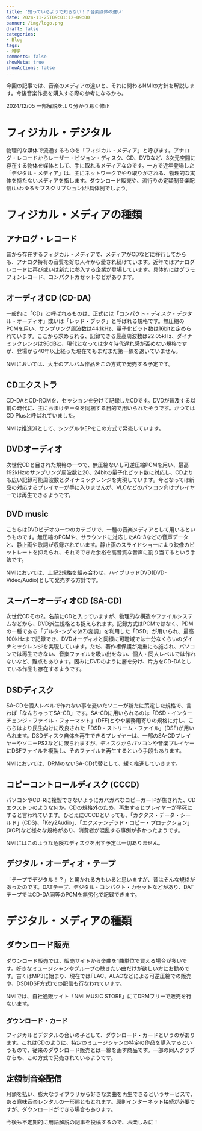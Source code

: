 ```yaml
---
title: '知っているようで知らない！？音楽媒体の違い'
date: 2024-11-25T09:01:12+09:00
banner: /img/logo.png
draft: false
categories:
- Blog
tags:
- 雑学
comments: false
showMeta: true
showActions: false
---
```


今回の記事では、音楽のメディアの違いと、それに関わるNMIの方針を解説します。今後音楽作品を購入する際の参考になるかも。

2024/12/05 一部解説をより分かり易く修正

# フィジカル・デジタル
物理的な媒体で流通するものを「フィジカル・メディア」と呼びます。アナログ・レコードからレーザー・ビジョン・ディスク、CD、DVDなど、3次元空間に存在する物体を媒体として、手に取れるメディアなのです。一方で近年登場した「デジタル・メディア」は、主にネットワークでやり取りがされる、物理的な実体を持たないメディアを指します。ダウンロード販売や、流行りの定額制音楽配信(いわゆるサブスクリプション)が具体例でしょう。

# フィジカル・メディアの種類
## アナログ・レコード
昔から存在するフィジカル・メディアで、メディアがCDなどに移行してからも、アナログ特有の音質を好む人々から愛され続けています。近年ではアナログレコードに再び或いは新たに参入する企業が登場しています。具体的にはグラモフォンレコード、コンパクトカセットなどがあります。

## オーディオCD (CD-DA)
一般的に「CD」と呼ばれるものは、正式には「コンパクト・ディスク・デジタル・オーディオ」或いは「レッド・ブック」と呼ばれる規格です。無圧縮のPCMを用い、サンプリング周波数は44.1kHz、量子化ビット数は16bitと定められています。ここから求められる、記録できる最高周波数は22.05kHz、ダイナミックレンジは96dBと、現代となっては少々時代遅れ感が否めない規格ですが、登場から40年以上経った現在でもまだまだ第一線を退いていません。

NMIにおいては、大半のアルバム作品をこの方式で発売する予定です。

## CDエクストラ
CD-DAとCD-ROMを、セッションを分けて記録したCDです。DVDが普及する以前の時代に、主におまけデータを同梱する目的で用いられたそうです。かつてはCD Plusと呼ばれていました。

NMIは推進派として、シングルやEPをこの方式で発売しています。

## DVDオーディオ
次世代CDと目された規格の一つで、無圧縮ないし可逆圧縮PCMを用い、最高192kHzのサンプリング周波数と20、24bitの量子化ビット数に対応し、CDよりも広い記録可能周波数とダイナミックレンジを実現しています。今となっては新品の対応するプレイヤーが手に入りませんが、VLCなどのパソコン向けプレイヤーでは再生できるようです。

## DVD music
こちらはDVDビデオの一つのカテゴリで、一種の音楽メディアとして用いるというものです。無圧縮のPCMや、サラウンドに対応したAC-3などの音声データと、静止画や歌詞が収録されています。静止画のスライドショーにより映像のビットレートを抑えられ、それでできた余裕を高音質な音声に割り当てるという手法です。

NMIにおいては、上記2規格を組み合わせ、ハイブリッドDVD(DVD-Video/Audio)として発売する方針です。

## スーパーオーディオCD (SA-CD)
次世代CDその2。名前にCDと入っていますが、物理的な構造やファイルシステムなどから、DVD派生規格とも捉えられます。記録方式はPCMではなく、PDMの一種である「デルタ-シグマ(ΔΣ)変調」を利用した「DSD」が用いられ、最高100kHzまで記録でき、DVDオーディオと同様に可聴域では十分なくらいのダイナミックレンジを実現しています。ただ、著作権保護が幾重にも施され、パソコンでは再生できない、音楽ファイルを吸い出せない、個人・同人レベルでは作れないなど、難点もあります。因みにDVDのように層を分け、片方をCD-DAとしている作品も存在するようです。

## DSDディスク
SA-CDを個人レベルで作れない事を憂いたソニーが新たに策定した規格で、言わば「なんちゃってSA-CD」です。SA-CDに用いられるのは「DSD・インターチェンジ・ファイル・フォーマット」(DFF)とやや業務用寄りの規格に対し、こちらはより民生向けに改良された「DSD・ストリーム・ファイル」(DSF)が用いられます。DSDディスク自体を再生できるプレイヤーは、一部のSA-CDプレイヤーやソニーPS3などに限られますが、ディスクからパソコンや音楽プレイヤーにDSFファイルを複製し、そのファイルを再生するという手段もあります。

NMIにおいては、DRMのないSA-CD代替として、緩く推進していきます。

## コピーコントロールディスク (CCCD)
パソコンやCD-Rに複製できないようにガバガバなコピーガードが施された、CDエクストラのような何か。CDの規格外のため、再生するとプレイヤーが早死にすると言われています。ひとえにCCCDといっても、「カクタス・データ・シールド」(CDS)、「Key2Audio」、「エクステンデッド・コピー・プロテクション」(XCP)など様々な規格があり、消費者が混乱する事例が多かったようです。

NMIにはこのような危険なディスクを出す予定は一切ありません。

## デジタル・オーディオ・テープ
「テープでデジタル！？」と驚かれる方もいると思いますが、昔はそんな規格があったのです。DATテープ、デジタル・コンパクト・カセットなどがあり、DATテープではCD-DA同等のPCMを無劣化で記録できます。

# デジタル・メディアの種類
## ダウンロード販売
ダウンロード販売では、販売サイトから楽曲を1曲単位で買える場合が多いです。好きなミュージシャンやグループの聴きたい曲だけが欲しい方にお勧めです。古くはMP3に始まり、現在ではFLAC、ALACなどによる可逆圧縮での販売や、DSD(DSF方式)での配信も行なわれています。

NMIでは、自社通販サイト「NMI MUSIC STORE」にてDRMフリーで販売を行ないます。

### ダウンロード・カード
フィジカルとデジタルの合いの子として、ダウンロード・カードというのがあります。これはCDのように、特定のミュージシャンの特定の作品を購入するというもので、従来のダウンロード販売とは一線を画す商品です。一部の同人クラブからも、この方式で発売されているようです。

## 定額制音楽配信
月額を払い、膨大なライブラリから好きな楽曲を再生できるというサービスで、ある意味音楽レンタルの一形態ともとれます。原則インターネット接続が必要ですが、ダウンロードができる場合もあります。

今後も不定期的に用語解説の記事を投稿するので、お楽しみに！
